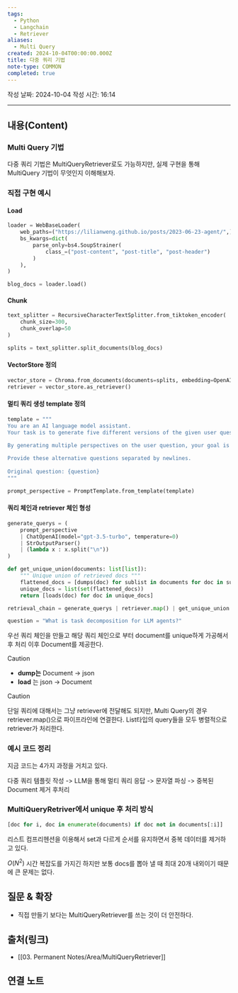 ```yaml
---
tags:
  - Python
  - Langchain
  - Retriever
aliases:
  - Multi Query
created: 2024-10-04T00:00:00.000Z
title: 다중 쿼리 기법
note-type: COMMON
completed: true
---
```

작성 날짜: 2024-10-04
작성 시간: 16:14


----
## 내용(Content)

### Multi Query 기법

다중 쿼리 기법은 MultiQueryRetriever로도 가능하지만, 실제 구현을 통해 MultiQuery 기법이 무엇인지 이해해보자.

### 직접 구현 예시

#### Load

```python
loader = WebBaseLoader(
    web_paths=("https://lilianweng.github.io/posts/2023-06-23-agent/",),
    bs_kwargs=dict(
        parse_only=bs4.SoupStrainer(
            class_=("post-content", "post-title", "post-header")
        )
    ),
)

blog_docs = loader.load()
```

#### Chunk

```python
text_splitter = RecursiveCharacterTextSplitter.from_tiktoken_encoder(
    chunk_size=300,
    chunk_overlap=50
)

splits = text_splitter.split_documents(blog_docs)
```

#### VectorStore 정의

```python
vector_store = Chroma.from_documents(documents=splits, embedding=OpenAIEmbeddings())
retriever = vector_store.as_retriever()
```

#### 멀티 쿼리 생성 template 정의

```python
template = """
You are an AI language model assistant. 
Your task is to generate five different versions of the given user question to retrieve relevant documents from a vector database. 
    
By generating multiple perspectives on the user question, your goal is to help the user overcome some of the limitations of the distance-based similarity search.

Provide these alternative questions separated by newlines. 
    
Original question: {question}
"""

prompt_perspective = PromptTemplate.from_template(template)
```

#### 쿼리 체인과 retriever 체인 형성

```python
generate_querys = (
    prompt_perspective 
    | ChatOpenAI(model="gpt-3.5-turbo", temperature=0)
    | StrOutputParser() 
    | (lambda x : x.split("\n"))
)
```

```python
def get_unique_union(documents: list[list]):
    """ Unique union of retrieved docs """
    flattened_docs = [dumps(doc) for sublist in documents for doc in sublist]
    unique_docs = list(set(flattened_docs))
    return [loads(doc) for doc in unique_docs]

retrieval_chain = generate_querys | retriever.map() | get_unique_union

question = "What is task decomposition for LLM agents?"
```

우선 쿼리 체인을 만들고 해당 쿼리 체인으로 부터 document를 unique하게 가공해서 후 처리 이후 Document를 제공한다.

>[!caution]
>- **dump는** Document -> json
>- **load** 는 json -> Document


>[!caution]
>단일 쿼리에 대해서는 그냥 retriever에 전달해도 되지만, Multi Query의 경우 retriever.map()으로 파이프라인에 연결한다. List타입의 query들을 모두 병렬적으로 retriever가 처리한다.
### 예시 코드 정리

지금 코드는 4가지 과정을 거치고 있다.

다중 쿼리 템플릿 작성 -> LLM을 통해 멀티 쿼리 응답 -> 문자열 파싱 -> 중복된 Document 제거 후처리


### MultiQueryRetriver에서 unique 후 처리 방식

```python
[doc for i, doc in enumerate(documents) if doc not in documents[:i]]
```

리스트 컴프리헨션을 이용해서 set과 다르게 순서를 유지하면서 중복 데이터를 제거하고 있다.

$O(N^{2})$ 시간 복잡도를 가지긴 하지만 보통 docs를 뽑아 낼 때 최대 20개 내외이기 때문에 큰 문제는 없다.


## 질문 & 확장

- 직접 만들기 보다는 MultiQueryRetriever를 쓰는 것이 더 안전하다.

## 출처(링크)

- [[03. Permanent Notes/Area/MultiQueryRetriever]]

## 연결 노트










